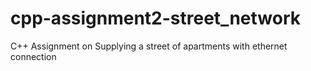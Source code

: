 # cpp-assignment2-street_network
C++ Assignment on Supplying a street of apartments with ethernet connection
